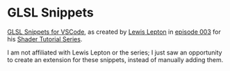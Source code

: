 # GLSL Snippets

[GLSL Snippets for VSCode](https://gist.github.com/lewislepton/8b17f56baa7f1790a70284e7520f9623), as created by [Lewis Lepton](https://lewislepton.com/) in [episode 003](https://www.youtube.com/watch?v=HHww6ZbXaCQ&list=PL4neAtv21WOmIrTrkNO3xCyrxg4LKkrF7&index=4) for his [Shader Tutorial Series](https://www.youtube.com/watch?list=PL4neAtv21WOmIrTrkNO3xCyrxg4LKkrF7&v=HIvNePu7UEE).

I am not affiliated with Lewis Lepton or the series; I just saw an opportunity to create an extension for these snippets, instead of manually adding them.
